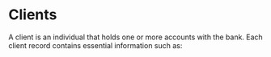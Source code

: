 # Clients

A client is an individual that holds one or more accounts with the bank. Each 
client record contains essential information such as:
